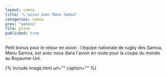 ```yaml
---
layout: samoa
title: "L'avion avec Manu Samoa"
categories: samoa
prev: "manono"
file: plane
published: true
---
```


Petit bonus pour le retour en avion : l'équipe nationale de rugby des Samoa, Manu Samoa, est avec nous dans l'avion en route pour la coupe du monde au Royaume-Uni. 

{% include image.html url="" caption="" %}